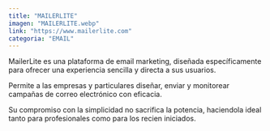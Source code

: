 ```yaml
---
title: "MAILERLITE"
imagen: "MAILERLITE.webp"
link: "https://www.mailerlite.com"
categoria: "EMAIL"
---
```


MailerLite es una plataforma de email marketing, diseñada específicamente para ofrecer una experiencia sencilla y directa a sus usuarios. 

Permite a las empresas y particulares diseñar, enviar y monitorear campañas de correo electrónico con eficacia. 

Su compromiso con la simplicidad no sacrifica la potencia, haciendola ideal tanto para profesionales como para los recien iniciados.